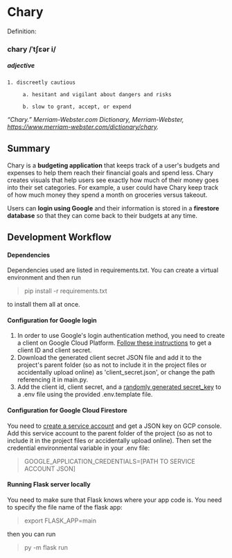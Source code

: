 # Chary
Definition:
### chary /ˈtʃɛər i/ 
##### adjective
    1. discreetly cautious

         a. hesitant and vigilant about dangers and risks
    
         b. slow to grant, accept, or expend
         
*“Chary.” Merriam-Webster.com Dictionary, Merriam-Webster,*
*https://www.merriam-webster.com/dictionary/chary.*

## Summary
Chary is a **budgeting application** that keeps track of a user's budgets and expenses to help them reach their financial goals and spend less. Chary creates visuals that help users see exactly how much of their money goes into their set categories. For example, a user could have Chary keep track of how much money they spend a month on groceries versus takeout.

Users can **login using Google** and their information is stored in a **firestore database** so that they can come back to their budgets at any time.

## Development Workflow
#### Dependencies
Dependencies used are listed in requirements.txt. You can create a virtual environment and then run 

> pip install -r requirements.txt

to install them all at once.

#### Configuration for Google login
1. In order to use Google's login authentication method, you need to create a client on Google Cloud Platform. [Follow these instructions](https://developers.google.com/identity/gsi/web/guides/get-google-api-clientid) to get a client ID and client secret. 
2. Download the generated client secret JSON file and add it to the project's parent folder (so as not to include it in the project files or accidentally upload online) as 'client_secret.json', or change the path referencing it in main.py.
3. Add the client id, client secret, and a [randomly generated secret_key](https://pyquestions.com/where-do-i-get-a-secret-key-for-flask) to a .env file using the provided .env.template file. 

#### Configuration for Google Cloud Firestore
You need to [create a service account](https://cloud.google.com/compute/docs/access/create-enable-service-accounts-for-instances) and get a JSON key on GCP console. Add this service account to the parent folder of the project (so as not to include it in the project files or accidentally upload online). Then set the credential environmental variable in your .env file:

> GOOGLE_APPLICATION_CREDENTIALS=[PATH TO SERVICE ACCOUNT JSON]

#### Running Flask server locally
You need to make sure that Flask knows where your app code is. You need to specify the file name of the flask app:

> export FLASK_APP=main

then you can run

> py -m flask run